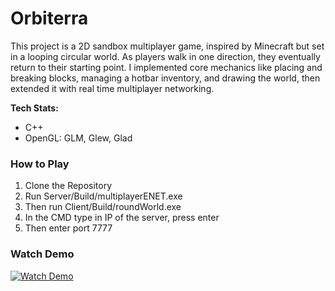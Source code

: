 # Orbiterra
This project is a 2D sandbox multiplayer game, inspired by Minecraft but set in a looping circular world. As players walk in one direction, they eventually return to their starting point.  I implemented core mechanics like placing and breaking blocks, managing a hotbar inventory, and drawing the world, then extended it with real time multiplayer networking.

**Tech Stats:**
- C++
- OpenGL: GLM, Glew, Glad

### How to Play
1. Clone the Repository
2. Run Server/Build/multiplayerENET.exe
3. Then run Client/Build/roundWorld.exe
4. In the CMD type in IP of the server, press enter
5. Then enter port 7777

### Watch Demo
[![Watch Demo](https://bspafford.github.io/images/thumbnails/multiplayerENET.png)](https://bspafford.github.io/multiplayerENET/media/multiplayerENET.mp4)
